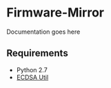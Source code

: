 Firmware-Mirror
===============

Documentation goes here

Requirements
------------

* Python 2.7
* [ECDSA Util](https://github.com/tcatm/ecdsautils)
